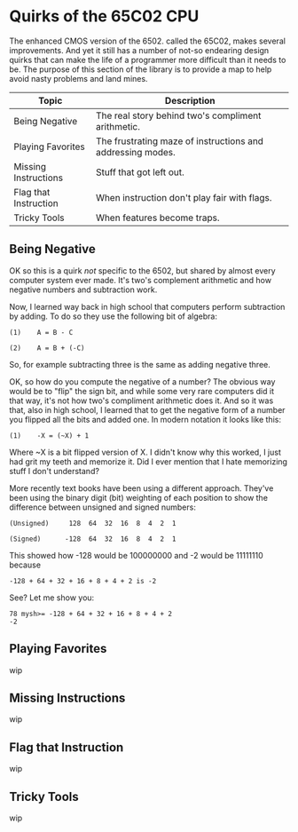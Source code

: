 # Quirks of the 65C02 CPU

The enhanced CMOS version of the 6502. called the 65C02, makes several
improvements. And yet it still has a number of not-so endearing design quirks
that can make the life of a programmer more difficult than it needs to be. The
purpose of this section of the library is to provide a map to help avoid
nasty problems and land mines.

Topic                 | Description
----------------------|-------------------
Being Negative        | The real story behind two's compliment arithmetic.
Playing Favorites     | The frustrating maze of instructions and addressing modes.
Missing Instructions  | Stuff that got left out.
Flag that Instruction | When instruction don't play fair with flags.
Tricky Tools          | When features become traps.

## Being Negative

OK so this is a quirk _not_ specific to the 6502, but shared by almost every
computer system ever made. It's two's complement arithmetic and how negative
numbers and subtraction work.

Now, I learned way back in high school that computers perform subtraction by
adding. To do so they use the following bit of algebra:

    (1)    A = B - C

    (2)    A = B + (-C)

So, for example subtracting three is the same as adding negative three.

OK, so how do you compute the negative of a number? The obvious way would be to
"flip" the sign bit, and while some very rare computers did it that way, it's
not how two's compliment arithmetic does it. And so it was that, also in high
school, I learned that to get the negative form of a number you flipped all the
bits and added one. In modern notation it looks like this:

    (1)    -X = (~X) + 1

Where ~X is a bit flipped version of X. I didn't know why this worked, I just
had grit my teeth and memorize it. Did I ever mention that I hate memorizing
stuff I don't understand?

More recently text books have been using a different approach. They've been
using the binary digit (bit) weighting of each position to show the difference
between unsigned and signed numbers:

    (Unsigned)     128  64  32  16  8  4  2  1

    (Signed)      -128  64  32  16  8  4  2  1

This showed how -128 would be 100000000 and -2 would be 11111110 because

    -128 + 64 + 32 + 16 + 8 + 4 + 2 is -2

See? Let me show you:

    78 mysh>= -128 + 64 + 32 + 16 + 8 + 4 + 2
    -2


## Playing Favorites

wip

## Missing Instructions

wip

## Flag that Instruction

wip

## Tricky Tools

wip
